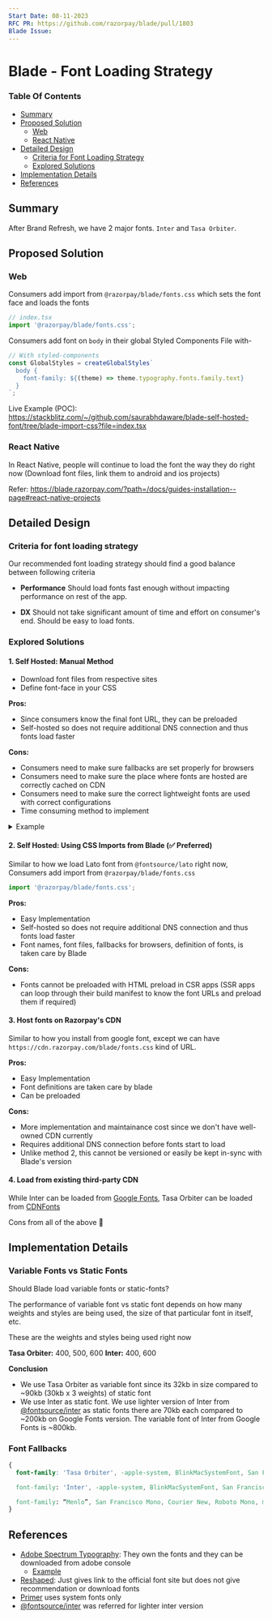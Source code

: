 ```yaml
---
Start Date: 08-11-2023
RFC PR: https://github.com/razorpay/blade/pull/1803
Blade Issue:
---
```


# Blade - Font Loading Strategy <!-- omit in toc -->

### Table Of Contents <!-- omit in toc -->

- [Summary](#summary)
- [Proposed Solution](#proposed-solution)
  - [Web](#web)
  - [React Native](#react-native)
- [Detailed Design](#detailed-design)
  - [Criteria for Font Loading Strategy](#criteria-for-font-loading-strategy)
  - [Explored Solutions](#explored-solutions)
- [Implementation Details](#implementation-details)
- [References](#references)

## Summary

After Brand Refresh, we have 2 major fonts. `Inter` and `Tasa Orbiter`.

## Proposed Solution

### Web

Consumers add import from `@razorpay/blade/fonts.css` which sets the font face and loads the fonts

```js
// index.tsx
import '@razorpay/blade/fonts.css';
```

Consumers add font on `body` in their global Styled Components File with-

```js
// With styled-components
const GlobalStyles = createGlobalStyles`
  body {
    font-family: ${(theme) => theme.typography.fonts.family.text}
  }
`;
```

Live Example (POC): https://stackblitz.com/~/github.com/saurabhdaware/blade-self-hosted-font/tree/blade-import-css?file=index.tsx

### React Native

In React Native, people will continue to load the font the way they do right now (Download font files, link them to android and ios projects)

Refer: https://blade.razorpay.com/?path=/docs/guides-installation--page#react-native-projects

## Detailed Design

### Criteria for font loading strategy

Our recommended font loading strategy should find a good balance between following criteria

- **Performance**
  Should load fonts fast enough without impacting performance on rest of the app.

- **DX**
  Should not take significant amount of time and effort on consumer's end. Should be easy to load fonts.

### Explored Solutions

#### 1. Self Hosted: Manual Method

- Download font files from respective sites
- Define font-face in your CSS

**Pros:**

- Since consumers know the final font URL, they can be preloaded
- Self-hosted so does not require additional DNS connection and thus fonts load faster

**Cons:**

- Consumers need to make sure fallbacks are set properly for browsers
- Consumers need to make sure the place where fonts are hosted are correctly cached on CDN
- Consumers need to make sure the correct lightweight fonts are used with correct configurations
- Time consuming method to implement

<details>
<summary>Example</summary>

```css
@font-face {
  font-family: 'TasaOrbiter';
  src: url('/fonts/TASAOrbiterVF.woff2') format('woff2-variations');
  font-weight: 125 950;
  font-stretch: 75% 125%;
  font-style: normal;
}

@font-face {
  font-family: 'Inter';
  src: url('/fonts/Inter-Regular.ttf') format('truetype');
  font-weight: normal;
  font-style: normal;
}

@font-face {
  font-family: 'Inter';
  src: url('/fonts/Inter-SemiBold.ttf') format('truetype');
  font-weight: 600;
  font-style: normal;
}
```

CSR apps can also add preloads to fonts to load them faster

```html
<link rel="preload" href="/fonts/TASAOrbiterVF.woff2" as="font" type="font/woff2" crossorigin />
<link rel="preload" href="/fonts/Inter-Regular.ttf" as="font" type="font/ttf" crossorigin />
<link rel="preload" href="/fonts/Inter-SemiBold.ttf" as="font" type="font/ttf" crossorigin />
```

Example: https://stackblitz.com/~/github.com/saurabhdaware/blade-self-hosted-font

</details>

<!-- #### Difference between loading fonts without preload and with preload

https://github.com/razorpay/blade/assets/30949385/b2b12cbe-2c93-4af9-bc7f-7b94ed36b90b

https://github.com/razorpay/blade/assets/30949385/d468cfc1-c1a9-44ad-9d85-a3ea37320ce7 -->

#### 2. Self Hosted: Using CSS Imports from Blade (✅ Preferred)

Similar to how we load Lato font from `@fontsource/lato` right now, Consumers add import from `@razorpay/blade/fonts.css`

```js
import '@razorpay/blade/fonts.css';
```

**Pros:**

- Easy Implementation
- Self-hosted so does not require additional DNS connection and thus fonts load faster
- Font names, font files, fallbacks for browsers, definition of fonts, is taken care by Blade

**Cons:**

- Fonts cannot be preloaded with HTML preload in CSR apps (SSR apps can loop through their build manifest to know the font URLs and preload them if required)

#### 3. Host fonts on Razorpay's CDN

Similar to how you install from google font, except we can have `https://cdn.razorpay.com/blade/fonts.css` kind of URL.

**Pros:**

- Easy Implementation
- Font definitions are taken care by blade
- Can be preloaded

**Cons:**

- More implementation and maintainance cost since we don't have well-owned CDN currently
- Requires additional DNS connection before fonts start to load
- Unlike method 2, this cannot be versioned or easily be kept in-sync with Blade's version

#### 4. Load from existing third-party CDN

While Inter can be loaded from [Google Fonts](https://fonts.google.com/specimen/Inter), Tasa Orbiter can be loaded from [CDNFonts](https://www.cdnfonts.com/tasa-orbiter-display.font)

Cons from all of the above 🙈

## Implementation Details

### Variable Fonts vs Static Fonts

Should Blade load variable fonts or static-fonts?

The performance of variable font vs static font depends on how many weights and styles are being used, the size of that particular font in itself, etc.

These are the weights and styles being used right now

**Tasa Orbiter:** 400, 500, 600
**Inter:** 400, 600

**Conclusion**

- We use Tasa Orbiter as variable font since its 32kb in size compared to ~90kb (30kb x 3 weights) of static font
- We use Inter as static font. We use lighter version of Inter from [@fontsource/inter](https://www.npmjs.com/package/@fontsource/inter?activeTab=code) as static fonts there are 70kb each compared to ~200kb on Google Fonts version. The variable font of Inter from Google Fonts is ~800kb.

### Font Fallbacks

```css
{
  font-family: 'Tasa Orbiter', -apple-system, BlinkMacSystemFont, San Francisco, Segoe UI, Roboto, Helvetica Neue, sans-serif,

  font-family: 'Inter', -apple-system, BlinkMacSystemFont, San Francisco, Segoe UI, Roboto, Helvetica Neue, sans-serif,

  font-family: “Menlo”, San Francisco Mono, Courier New, Roboto Mono, monospace,
}
```

## References

- [Adobe Spectrum Typography](https://spectrum.adobe.com/page/fonts/#Downloading-Spectrum-font-families): They own the fonts and they can be downloaded from adobe console
  - [Example](https://github.com/adobe/react-spectrum/blob/9ce2f674eab2cc8912800d3162dcf00a1ce94274/.storybook/preview-head.html#L13-L24)
- [Reshaped](https://reshaped.so/content/docs/getting-started/react/installation#using-fonts): Just gives link to the official font site but does not give recommendation or download fonts
- [Primer](https://primer.style/react/getting-started) uses system fonts only
- [@fontsource/inter](https://www.npmjs.com/package/@fontsource/inter?activeTab=code) was referred for lighter inter version
